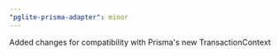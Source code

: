 ```yaml
---
"pglite-prisma-adapter": minor
---
```


Added changes for compatibility with Prisma's new TransactionContext
